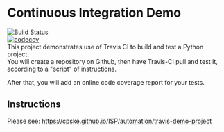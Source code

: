 Continuous Integration Demo
============================
[![Build Status](https://app.travis-ci.com/SoSorryTT/demo-pyci.svg?branch=master)](https://app.travis-ci.com/SoSorryTT/demo-pyci)    
[![codecov](https://codecov.io/gh/SoSorryTT/demo-pyci/branch/master/graph/badge.svg?token=O9GW224U72)](https://codecov.io/gh/SoSorryTT/demo-pyci)    
This project demonstrates use of Travis CI to build and test a Python project.  
You will create a repository on Github, then have Travis-CI pull and test it,
according to a "script" of instructions.

After that, you will add an online code coverage report for your tests.

## Instructions

Please see: https://cpske.github.io/ISP/automation/travis-demo-project

